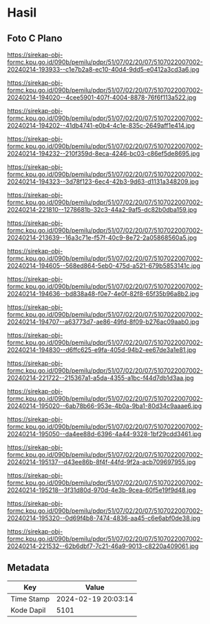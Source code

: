 # Hasil

## Foto C Plano

https://sirekap-obj-formc.kpu.go.id/090b/pemilu/pdpr/51/07/02/20/07/5107022007002-20240214-193933--c1e7b2a8-ec10-40d4-9dd5-e0412a3cd3a6.jpg

https://sirekap-obj-formc.kpu.go.id/090b/pemilu/pdpr/51/07/02/20/07/5107022007002-20240214-194020--4cee5901-407f-4004-8878-76f6f113a522.jpg

https://sirekap-obj-formc.kpu.go.id/090b/pemilu/pdpr/51/07/02/20/07/5107022007002-20240214-194202--41db4741-e0b4-4c1e-835c-2649aff1e414.jpg

https://sirekap-obj-formc.kpu.go.id/090b/pemilu/pdpr/51/07/02/20/07/5107022007002-20240214-194232--210f359d-8eca-4246-bc03-c86ef5de8695.jpg

https://sirekap-obj-formc.kpu.go.id/090b/pemilu/pdpr/51/07/02/20/07/5107022007002-20240214-194323--3d78f123-6ec4-42b3-9d63-d1131a348209.jpg

https://sirekap-obj-formc.kpu.go.id/090b/pemilu/pdpr/51/07/02/20/07/5107022007002-20240214-221810--1278681b-32c3-44a2-9af5-dc82b0dba159.jpg

https://sirekap-obj-formc.kpu.go.id/090b/pemilu/pdpr/51/07/02/20/07/5107022007002-20240214-213639--16a3c71e-f57f-40c9-8e72-2a05868560a5.jpg

https://sirekap-obj-formc.kpu.go.id/090b/pemilu/pdpr/51/07/02/20/07/5107022007002-20240214-194605--568ed864-5eb0-475d-a521-679b5853141c.jpg

https://sirekap-obj-formc.kpu.go.id/090b/pemilu/pdpr/51/07/02/20/07/5107022007002-20240214-194636--bd838a48-f0e7-4e0f-82f8-65f35b96a8b2.jpg

https://sirekap-obj-formc.kpu.go.id/090b/pemilu/pdpr/51/07/02/20/07/5107022007002-20240214-194707--a63773d7-ae86-49fd-8f09-b276ac09aab0.jpg

https://sirekap-obj-formc.kpu.go.id/090b/pemilu/pdpr/51/07/02/20/07/5107022007002-20240214-194830--d6ffc625-e9fa-405d-94b2-ee67de3a1e81.jpg

https://sirekap-obj-formc.kpu.go.id/090b/pemilu/pdpr/51/07/02/20/07/5107022007002-20240214-221722--215367a1-a5da-4355-a1bc-f44d7db1d3aa.jpg

https://sirekap-obj-formc.kpu.go.id/090b/pemilu/pdpr/51/07/02/20/07/5107022007002-20240214-195020--6ab78b66-953e-4b0a-9ba1-80d34c9aaae6.jpg

https://sirekap-obj-formc.kpu.go.id/090b/pemilu/pdpr/51/07/02/20/07/5107022007002-20240214-195050--da4ee88d-6396-4a44-9328-1bf29cdd3461.jpg

https://sirekap-obj-formc.kpu.go.id/090b/pemilu/pdpr/51/07/02/20/07/5107022007002-20240214-195137--d43ee86b-8f4f-44fd-9f2a-acb709697955.jpg

https://sirekap-obj-formc.kpu.go.id/090b/pemilu/pdpr/51/07/02/20/07/5107022007002-20240214-195218--3f31d80d-970d-4e3b-9cea-60f5e19f9d48.jpg

https://sirekap-obj-formc.kpu.go.id/090b/pemilu/pdpr/51/07/02/20/07/5107022007002-20240214-195320--0d69f4b8-7474-4836-aa45-c6e6abf0de38.jpg

https://sirekap-obj-formc.kpu.go.id/090b/pemilu/pdpr/51/07/02/20/07/5107022007002-20240214-221532--62b6dbf7-7c21-46a9-9013-c8220a409061.jpg


## Metadata

| Key        | Value               |
| ---------- | ------------------- |
| Time Stamp | 2024-02-19 20:03:14 |
| Kode Dapil | 5101                |



